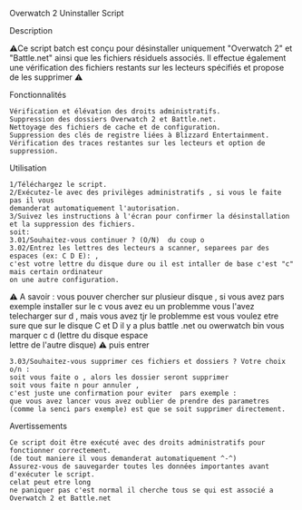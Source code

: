 Overwatch 2 Uninstaller Script

Description

⚠️Ce script batch est conçu pour désinstaller uniquement "Overwatch 2" et "Battle.net" ainsi que les fichiers résiduels associés. Il effectue également une vérification des fichiers restants sur les lecteurs spécifiés et propose de les supprimer ⚠️

Fonctionnalités

    Vérification et élévation des droits administratifs.
    Suppression des dossiers Overwatch 2 et Battle.net.
    Nettoyage des fichiers de cache et de configuration.
    Suppression des clés de registre liées à Blizzard Entertainment.
    Vérification des traces restantes sur les lecteurs et option de suppression.

Utilisation

    1/Téléchargez le script.
    2/Exécutez-le avec des privilèges administratifs , si vous le faite pas il vous
    demanderat automatiquement l'autorisation.
    3/Suivez les instructions à l'écran pour confirmer la désinstallation
    et la suppression des fichiers.
    soit:
    3.01/Souhaitez-vous continuer ? (O/N)  du coup o
    3.02/Entrez les lettres des lecteurs a scanner, separees par des espaces (ex: C D E): ,
    c'est votre lettre du disque dure ou il est intaller de base c'est "c" mais certain ordinateur
    on une autre configuration.
    
⚠️ A savoir : vous pouver chercher sur plusieur disque , si vous avez pars exemple installer sur le c vous avez eu un problemme vous l'avez telecharger sur d , mais vous avez tjr le problemme est vous voulez etre sure que sur le disque C et D il y a plus battle .net ou owerwatch bin vous marquer c d (lettre du disque espace  
    lettre de l'autre disque) ⚠️ puis entrer
    
    3.03/Souhaitez-vous supprimer ces fichiers et dossiers ? Votre choix o/n :
    soit vous faite o , alors les dossier seront supprimer 
    soit vous faite n pour annuler , 
    c'est juste une confirmation pour eviter  pars exemple :
    que vous avez lancer vous avez oublier de prendre des parametres 
    (comme la senci pars exemple) est que se soit supprimer directement.

Avertissements

    Ce script doit être exécuté avec des droits administratifs pour fonctionner correctement.
    (de tout maniere il vous demanderat automatiquement ^-^)
    Assurez-vous de sauvegarder toutes les données importantes avant d'exécuter le script.
    celat peut etre long 
    ne paniquer pas c'est normal il cherche tous se qui est associé a Overwatch 2 et Battle.net
